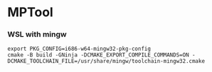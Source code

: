 MPTool
========================


### WSL with mingw

```shell
export PKG_CONFIG=i686-w64-mingw32-pkg-config
cmake -B build -GNinja -DCMAKE_EXPORT_COMPILE_COMMANDS=ON -DCMAKE_TOOLCHAIN_FILE=/usr/share/mingw/toolchain-mingw32.cmake
```
